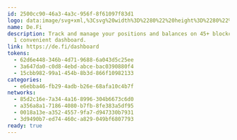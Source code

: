 ```yaml
---
id: 2500cc90-46a3-4a3c-956f-8f61097f83d1
logo: data:image/svg+xml,%3Csvg%20width%3D%2280%22%20height%3D%2280%22%20viewBox%3D%220%200%2080%2080%22%20fill%3D%22none%22%20xmlns%3D%22http%3A%2F%2Fwww.w3.org%2F2000%2Fsvg%22%3E%0A%3Cg%20opacity%3D%220.3%22%20filter%3D%22url(%23filter0_f_203_1709)%22%3E%0A%3Cpath%20fill-rule%3D%22evenodd%22%20clip-rule%3D%22evenodd%22%20d%3D%22M65.9806%2035.8813C65.9806%2035.5374%2066%2035.1872%2066%2034.8434C66%2024.7754%2058.4675%2018.6428%2048.0127%2018.6428H34.0664V35.8813H42.6333V25.9407H48.0709C54.1615%2025.9407%2057.2455%2029.8253%2057.2455%2034.8434C57.2455%2035.1872%2057.2455%2035.5374%2057.1873%2035.8813H65.9741H65.9806ZM25.978%2039.4221V55.3297H39.9825C50.2498%2055.3297%2057.7111%2049.2927%2057.9115%2039.4221H49.1442C48.9438%2044.0771%2045.5946%2047.9936%2039.9306%2047.9936H34.5448V39.4221H25.978Z%22%20fill%3D%22%231452F0%22%2F%3E%0A%3C%2Fg%3E%0A%3Cpath%20fill-rule%3D%22evenodd%22%20clip-rule%3D%22evenodd%22%20d%3D%22M61.3103%2039.5517C61.3103%2039.2079%2061.3297%2038.8577%2061.3297%2038.5138C61.3297%2028.4458%2053.7972%2022.3132%2043.3425%2022.3132H29.3961V39.5517H37.963V29.6111H43.4007C49.4912%2029.6111%2052.5752%2033.4957%2052.5752%2038.5138C52.5752%2038.8577%2052.5752%2039.2079%2052.517%2039.5517H61.3038H61.3103ZM21.3077%2043.0925V59.0001H35.3122C45.5795%2059.0001%2053.0408%2052.9631%2053.2412%2043.0925H44.4739C44.2735%2047.7475%2040.9243%2051.664%2035.2603%2051.664H29.8746V43.0925H21.3077Z%22%20fill%3D%22%231452F0%22%2F%3E%0A%3Cdefs%3E%0A%3Cfilter%20id%3D%22filter0_f_203_1709%22%20x%3D%2213.978%22%20y%3D%226.64282%22%20width%3D%2264.022%22%20height%3D%2260.6868%22%20filterUnits%3D%22userSpaceOnUse%22%20color-interpolation-filters%3D%22sRGB%22%3E%0A%3CfeFlood%20flood-opacity%3D%220%22%20result%3D%22BackgroundImageFix%22%2F%3E%0A%3CfeBlend%20mode%3D%22normal%22%20in%3D%22SourceGraphic%22%20in2%3D%22BackgroundImageFix%22%20result%3D%22shape%22%2F%3E%0A%3CfeGaussianBlur%20stdDeviation%3D%226%22%20result%3D%22effect1_foregroundBlur_203_1709%22%2F%3E%0A%3C%2Ffilter%3E%0A%3C%2Fdefs%3E%0A%3C%2Fsvg%3E%0A
name: De.Fi
description: Track and manage your positions and balances on 45+ blockchains in
  1 convenient dashboard.
link: https://de.fi/dashboard
tokens:
  - 62d6e448-346b-4d71-9688-6a043d5c25ee
  - 3a647da0-c0d8-4ebd-abce-bac0390880f4
  - 15cbb982-99a1-454b-8b3d-866f10982133
categories:
  - e6ebba46-fb29-4adb-b26e-68afa10c4b7f
networks:
  - 85d2c16e-7a34-4a16-8996-304b6673c6d0
  - a356a8a1-7186-4080-b7fb-8fe383a5df95
  - 0018a13e-a352-4557-9fa7-d947330b7931
  - 3d9490b7-ed74-460c-a829-049bf6807793
ready: true
---
```


